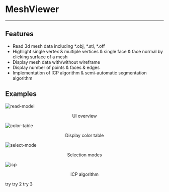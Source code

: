 # MeshViewer
---

## Features
+ Read 3d mesh data including *.obj, *.stl, *.off
+ Highlight single vertex & multiple vertices & single face & face normal by clicking surface of a mesh
+ Display mesh data with/without wireframe
+ Display number of points & faces & edges
+ Implementation of ICP algorithm & semi-automatic segmentation algorithm

## Examples
![read-model](./img/after_open.png)
<center>UI overview</center>

![color-table](./img/continuous_mode.png)
<center>Display color table</center>

![select-mode](./img/select_mode.png)
<center>Selection modes</center>

![icp](./img/icp.png)
<center>ICP algorithm</center>

try
try 2
try 3
